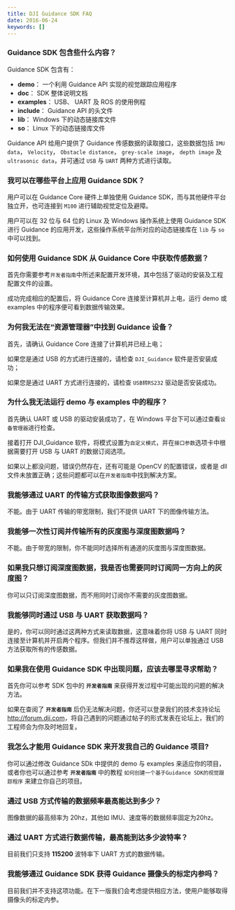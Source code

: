 ```yaml
---
title: DJI Guidance SDK FAQ
date: 2016-06-24
keywords: []
---
```


### Guidance SDK 包含些什么内容？

Guidance SDK 包含有：

-	**demo**： 一个利用 Guidance API 实现的视觉跟踪应用程序
-	**doc**： SDK 整体说明文档
-	**examples**： USB、 UART 及 ROS 的使用例程
-	**include**： Guidance API 的头文件
-	**lib**： Windows 下的动态链接库文件
-	**so**： Linux 下的动态链接库文件

Guidance API 给用户提供了 Guidance 传感数据的读取接口，这些数据包括 `IMU data`， `Velocity`， `Obstacle distance`，  `grey-scale image`， `depth image` 及 `ultrasonic data`，并可通过 `USB` 与 `UART` 两种方式进行读取。

### 我可以在哪些平台上应用 Guidance SDK？

用户可以在 Guidance Core 硬件上单独使用 Guidance SDK，而与其他硬件平台独立开，也可连接到 `M100` 进行辅助视觉定位及避障。

用户可以在 32 位与 64 位的 Linux 及 Windows 操作系统上使用 Guidance SDK 进行 Guidance 的应用开发，这些操作系统平台所对应的动态链接库在 `lib` 与 `so` 中可以找到。

### 如何使用 Guidance SDK 从 Guidance Core 中获取传感数据？

首先你需要参考`开发者指南`中所述来配置开发环境，其中包括了驱动的安装及工程配置文件的设置。

成功完成相应的配置后，将 Guidance Core 连接至计算机并上电，运行 demo 或 examples 中的程序便可看到数据传输效果。

### 为何我无法在“资源管理器”中找到 Guidance 设备？

首先，请确认 Guidance Core 连接了计算机并已经上电；

如果您是通过 USB 的方式进行连接的，请检查 `DJI_Guidance` 软件是否安装成功；

如果您是通过 UART 方式进行连接的，请检查 `USB转RS232` 驱动是否安装成功。

### 为什么我无法运行 demo 与 examples 中的程序？

首先确认 UART 或 USB 的驱动安装成功了，在 Windows 平台下可以通过查看`设备管理器`进行检查。

接着打开 DJI_Guidance 软件，将模式设置为`自定义模式`，并在`接口参数`选项卡中根据需要打开 USB 与 UART 的数据订阅选项。

如果以上都没问题，错误仍然存在，还有可能是 OpenCV 的配置错误，或者是 dll 文件未放置正确；这些问题都可以在`开发者指南`中找到解决方案。

### 我能够通过 UART 的传输方式获取图像数据吗？

不能。由于 UART 传输的带宽限制，我们不提供 UART 下的图像传输方法。

### 我能够一次性订阅并传输所有的灰度图与深度图数据吗？

不能。由于带宽的限制，你不能同时选择所有通道的灰度图与深度图数据。

### 如果我只想订阅深度图数据，我是否也需要同时订阅同一方向上的灰度图？

你可以只订阅深度图数据，而不用同时订阅你不需要的灰度图数据。

### 我能够同时通过 USB 与 UART 获取数据吗？

是的，你可以同时通过这两种方式来读取数据，这意味着你将 USB 与 UART 同时连接至计算机并开启两个程序。但我们并不推荐这样做，用户可以单独通过 USB 方法获取所有的传感数据。

### 如果我在使用 Guidance SDK 中出现问题，应该去哪里寻求帮助？

首先你可以参考 SDK 包中的 **`开发者指南`** 来获得开发过程中可能出现的问题的解决方法。

如果在查阅了 **`开发者指南`** 后仍无法解决问题，你还可以登录我们的技术支持论坛<a href="http://forum.dji.com/forum.php?lang=en" target="_blank">http://forum.dji.com</a>，将自己遇到的问题通过帖子的形式发表在论坛上，我们的工程师会为你及时地回复。

### 我怎么才能用 Guidance SDK 来开发我自己的 Guidance 项目?

你可以通过修改 Guidance SDk 中提供的 demo 与 examples 来适应你的项目， 或者你也可以通过参考 **`开发者指南`** 中的教程 `如何创建一个基于Guidance SDK的视觉跟踪程序` 来建立你自己的项目。

### 通过 USB 方式传输的数据频率最高能达到多少？

图像数据的最高频率为 20hz，其他如 IMU、速度等的数据频率固定为20hz。

### 通过 UART 方式进行数据传输，最高能到达多少波特率？

目前我们只支持 **115200** 波特率下 UART 方式的数据传输。 

### 我能够通过 Guidance SDK 获得 Guidance 摄像头的标定内参吗？

目前我们并不支持这项功能。在下一版我们会考虑提供相应方法，使用户能够取得摄像头的标定内参。